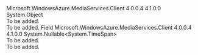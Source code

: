 <Type Name="StreamingConstants" FullName="Microsoft.WindowsAzure.MediaServices.Client.StreamingConstants">
  <TypeSignature Language="C#" Value="public static class StreamingConstants" />
  <TypeSignature Language="ILAsm" Value=".class public auto ansi abstract sealed beforefieldinit StreamingConstants extends System.Object" />
  <TypeSignature Language="DocId" Value="T:Microsoft.WindowsAzure.MediaServices.Client.StreamingConstants" />
  <TypeSignature Language="VB.NET" Value="Public Class StreamingConstants" />
  <TypeSignature Language="F#" Value="type StreamingConstants = class" />
  <AssemblyInfo>
    <AssemblyName>Microsoft.WindowsAzure.MediaServices.Client</AssemblyName>
    <AssemblyVersion>4.0.0.4</AssemblyVersion>
    <AssemblyVersion>4.1.0.0</AssemblyVersion>
  </AssemblyInfo>
  <Base>
    <BaseTypeName>System.Object</BaseTypeName>
  </Base>
  <Interfaces />
  <Docs>
    <summary>To be added.</summary>
    <remarks>To be added.</remarks>
  </Docs>
  <Members>
    <Member MemberName="InfiniteDvrLenth">
      <MemberSignature Language="C#" Value="public static readonly Nullable&lt;TimeSpan&gt; InfiniteDvrLenth;" />
      <MemberSignature Language="ILAsm" Value=".field public static initonly valuetype System.Nullable`1&lt;valuetype System.TimeSpan&gt; InfiniteDvrLenth" />
      <MemberSignature Language="DocId" Value="F:Microsoft.WindowsAzure.MediaServices.Client.StreamingConstants.InfiniteDvrLenth" />
      <MemberSignature Language="VB.NET" Value="Public Shared ReadOnly InfiniteDvrLenth As Nullable(Of TimeSpan) " />
      <MemberSignature Language="F#" Value=" staticval mutable InfiniteDvrLenth : Nullable&lt;TimeSpan&gt;" Usage="Microsoft.WindowsAzure.MediaServices.Client.StreamingConstants.InfiniteDvrLenth" />
      <MemberType>Field</MemberType>
      <AssemblyInfo>
        <AssemblyName>Microsoft.WindowsAzure.MediaServices.Client</AssemblyName>
        <AssemblyVersion>4.0.0.4</AssemblyVersion>
        <AssemblyVersion>4.1.0.0</AssemblyVersion>
      </AssemblyInfo>
      <ReturnValue>
        <ReturnType>System.Nullable&lt;System.TimeSpan&gt;</ReturnType>
      </ReturnValue>
      <Docs>
        <summary>To be added.</summary>
        <remarks>To be added.</remarks>
      </Docs>
    </Member>
  </Members>
</Type>
